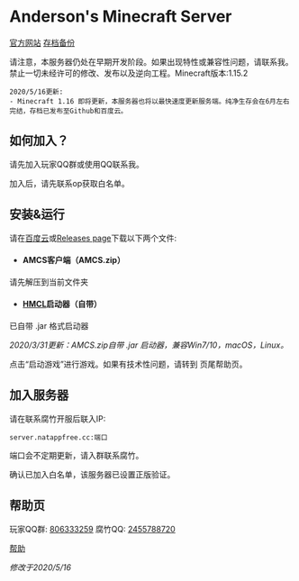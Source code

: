 # Anderson's Minecraft Server

[官方网站](http://andersonyang.icoc.me/)  [存档备份](http://github.com/Github-Anderson/AMCS_Backup/)

请注意，本服务器仍处在早期开发阶段。如果出现特性或兼容性问题，请联系我。禁止一切未经许可的修改、发布以及逆向工程。Minecraft版本:1.15.2

```公告
2020/5/16更新:
- Minecraft 1.16 即将更新，本服务器也将以最快速度更新服务端。纯净生存会在6月左右完结，存档已发布至Github和百度云。
```

## 如何加入？

请先加入玩家QQ群或使用QQ联系我。

加入后，请先联系op获取白名单。

## 安装&运行

请在[百度云](https://pan.baidu.com/s/1CGCvpbwTPIuWg4GuEv54LA)或[Releases page](https://github.com/Github-Anderson/AMCS/releases)下载以下两个文件:

- #### AMCS客户端（AMCS.zip）

请先解压到当前文件夹

- #### [HMCL](https://hamidmukhtar.com/)启动器（自带）

已自带 .jar 格式启动器

*2020/3/31更新：AMCS.zip自带 .jar 启动器，兼容Win7/10，macOS，Linux。*

点击“启动游戏”进行游戏。如果有技术性问题，请转到 页尾帮助页。 
## 加入服务器

请在联系腐竹开服后联入IP:

```服务器ip
server.natappfree.cc:端口
```

端口会不定期更新，请入群联系腐竹。

确认已加入白名单，该服务器已设置正版验证。

## 帮助页

玩家QQ群: <u>806333259</u> 腐竹QQ: <u>2455788720</u> 

[帮助](https://github.com/Github-Anderson/AMCS/blob/master/%E5%B8%AE%E5%8A%A9.md)

*修改于2020/5/16*